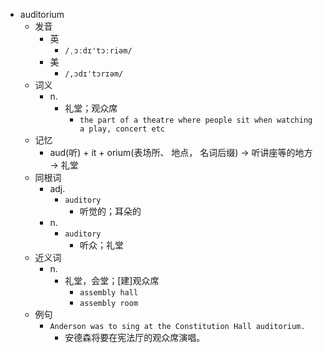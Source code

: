 - auditorium
  - 发音
    - 英
      - `/ˌɔːdɪ'tɔːriəm/`
    - 美
      - `/,ɔdɪ'tɔrɪəm/`
  - 词义
    - n.
      - 礼堂；观众席
        - `the part of a theatre where people sit when watching a play, concert etc`
  - 记忆
    - aud(听) + it + orium(表场所、 地点， 名词后缀) → 听讲座等的地方 → 礼堂
  - 同根词
    - adj.
      - `auditory`
        - 听觉的；耳朵的
    - n.
      - `auditory`
        - 听众；礼堂
  - 近义词
    - n.
      - 礼堂，会堂；[建]观众席
        - `assembly hall`
        - `assembly room`
  - 例句
    - `Anderson was to sing at the Constitution Hall auditorium.`
      - 安德森将要在宪法厅的观众席演唱。

